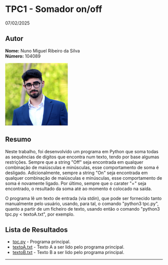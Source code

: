 # TPC1 - Somador on/off

07/02/2025

## Autor
**Nome:** Nuno Miguel Ribeiro da Silva  
**Número:** 104089  

<img src="../foto_perfil.JPG" alt="Foto" width="200" />

## Resumo

Neste trabalho, foi desenvolvido um programa em Python que soma todas as sequências de dígitos que encontra num texto, tendo por base algumas restrições. Sempre que a string "Off" seja encontrada em qualquer combinação de maiúsculas e minúsculas, esse comportamento de soma é desligado. Adicionalmente, sempre a string "On" seja encontrada em qualquer combinação de maiúsculas e minúsculas, esse comportamento de soma é novamente ligado. Por último, sempre que o carater "=" seja encontrado, o resultado da soma até ao momento é colocado na saída.

O programa lê um texto de entrada (via stdin), que pode ser fornecido tanto manualmente pelo usuário, usando, para tal, o comando "python3 tpc.py", quanto a partir de um ficheiro de texto, usando então o comando "python3 tpc.py < textoA.txt", por exemplo.

## Lista de Resultados

- [tpc.py](./tpc.py) - Programa principal.
- [textoA.txt](./textoA.txt) - Texto A a ser lido pelo programa principal.
- [textoB.txt](./textoB.txt) - Texto B a ser lido pelo programa principal.

---